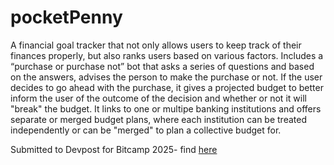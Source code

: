 # pocketPenny
A financial goal tracker that not only allows users to keep track of their finances properly, but also ranks users based on various factors. Includes a “purchase or purchase not” bot that asks a series of questions and based on the answers, advises the person to make the purchase or not. If the user decides to go ahead with the purchase, it gives a projected budget to better inform the user of the outcome of the decision and whether or not it will "break" the budget. It links to one or multipe banking institutions and offers separate or merged budget plans, where each institution can be treated independently or can be "merged" to plan a collective budget for. 

Submitted to Devpost for Bitcamp 2025- find [here](https://devpost.com/software/kakeibo)
